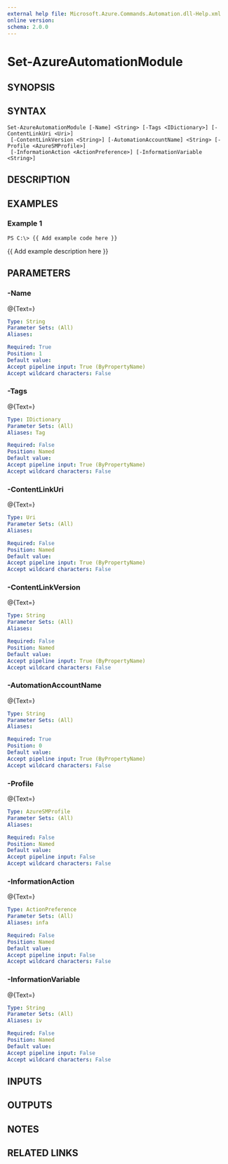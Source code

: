 ```yaml
---
external help file: Microsoft.Azure.Commands.Automation.dll-Help.xml
online version: 
schema: 2.0.0
---
```


# Set-AzureAutomationModule
## SYNOPSIS

## SYNTAX

```
Set-AzureAutomationModule [-Name] <String> [-Tags <IDictionary>] [-ContentLinkUri <Uri>]
 [-ContentLinkVersion <String>] [-AutomationAccountName] <String> [-Profile <AzureSMProfile>]
 [-InformationAction <ActionPreference>] [-InformationVariable <String>]
```

## DESCRIPTION

## EXAMPLES

### Example 1
```
PS C:\> {{ Add example code here }}
```

{{ Add example description here }}

## PARAMETERS

### -Name
@{Text=}

```yaml
Type: String
Parameter Sets: (All)
Aliases: 

Required: True
Position: 1
Default value: 
Accept pipeline input: True (ByPropertyName)
Accept wildcard characters: False
```

### -Tags
@{Text=}

```yaml
Type: IDictionary
Parameter Sets: (All)
Aliases: Tag

Required: False
Position: Named
Default value: 
Accept pipeline input: True (ByPropertyName)
Accept wildcard characters: False
```

### -ContentLinkUri
@{Text=}

```yaml
Type: Uri
Parameter Sets: (All)
Aliases: 

Required: False
Position: Named
Default value: 
Accept pipeline input: True (ByPropertyName)
Accept wildcard characters: False
```

### -ContentLinkVersion
@{Text=}

```yaml
Type: String
Parameter Sets: (All)
Aliases: 

Required: False
Position: Named
Default value: 
Accept pipeline input: True (ByPropertyName)
Accept wildcard characters: False
```

### -AutomationAccountName
@{Text=}

```yaml
Type: String
Parameter Sets: (All)
Aliases: 

Required: True
Position: 0
Default value: 
Accept pipeline input: True (ByPropertyName)
Accept wildcard characters: False
```

### -Profile
@{Text=}

```yaml
Type: AzureSMProfile
Parameter Sets: (All)
Aliases: 

Required: False
Position: Named
Default value: 
Accept pipeline input: False
Accept wildcard characters: False
```

### -InformationAction
@{Text=}

```yaml
Type: ActionPreference
Parameter Sets: (All)
Aliases: infa

Required: False
Position: Named
Default value: 
Accept pipeline input: False
Accept wildcard characters: False
```

### -InformationVariable
@{Text=}

```yaml
Type: String
Parameter Sets: (All)
Aliases: iv

Required: False
Position: Named
Default value: 
Accept pipeline input: False
Accept wildcard characters: False
```

## INPUTS

## OUTPUTS

## NOTES

## RELATED LINKS

